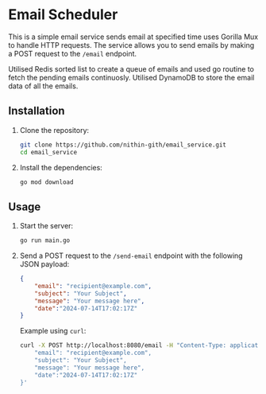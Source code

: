 # Email Scheduler

This is a simple email service sends email at specified time uses Gorilla Mux to handle HTTP requests. The service allows you to send emails by making a POST request to the `/email` endpoint.

Utilised Redis sorted list to create a queue of emails and used go routine to fetch the pending emails continuosly. Utilised DynamoDB to store the email data of all the emails.

## Installation

1. Clone the repository:

	```sh
	git clone https://github.com/nithin-gith/email_service.git
	cd email_service
	```

2. Install the dependencies:

	```sh
	go mod download
	```

## Usage

1. Start the server:

	```sh
	go run main.go
	```

2. Send a POST request to the `/send-email` endpoint with the following JSON payload:

	```json
	{
		"email": "recipient@example.com",
		"subject": "Your Subject",
		"message": "Your message here",
        "date":"2024-07-14T17:02:17Z"
	}
	```

	Example using `curl`:

	```sh
	curl -X POST http://localhost:8080/email -H "Content-Type: application/json" -d '{
		"email": "recipient@example.com",
		"subject": "Your Subject",
		"message": "Your message here",
        "date":"2024-07-14T17:02:17Z"
	}'
	```



